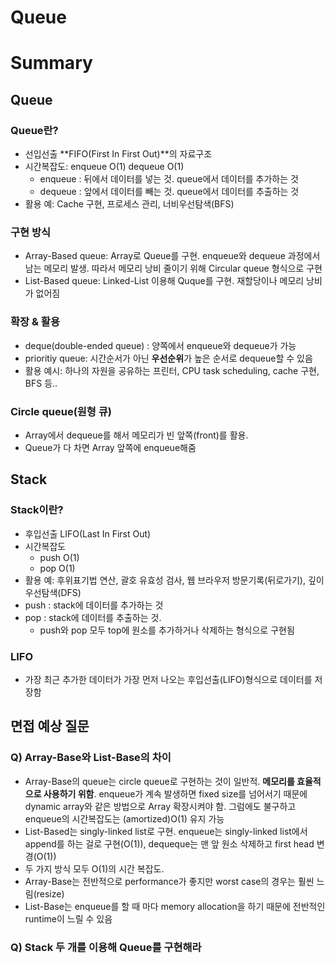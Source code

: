 # Queue


# Summary
## Queue
### Queue란?
- 선입선출 **FIFO(First In First Out)**의 자료구조
- 시간복잡도: enqueue O(1)  dequeue O(1)
  - enqueue : 뒤에서 데이터를 넣는 것. queue에서 데이터를 추가하는 것
  - dequeue : 앞에서 데이터를 빼는 것. queue에서 데이터를 추출하는 것
- 활용 예: Cache 구현, 프로세스 관리, 너비우선탐색(BFS)

### 구현 방식
- Array-Based queue: Array로 Queue를 구현. enqueue와 dequeue 과정에서 남는 메모리 발생. 따라서 메모리 낭비 줄이기 위해 Circular queue 형식으로 구현
- List-Based queue: Linked-List 이용해 Quque를 구현. 재할당이나 메모리 낭비가 없어짐

### 확장 & 활용
- deque(double-ended queue) : 양쪽에서 enqueue와 dequeue가 가능
- prioritiy queue: 시간순서가 아닌 **우선순위**가 높은 순서로 dequeue할 수 있음
- 활용 예시: 하나의 자원을 공유하는 프린터, CPU task scheduling, cache 구현, BFS 등..

### Circle queue(원형 큐)
- Array에서 dequeue를 해서 메모리가 빈 앞쪽(front)를 활용.
- Queue가 다 차면 Array 앞쪽에 enqueue해줌


## Stack
### Stack이란?
- 후입선출 LIFO(Last In First Out)
- 시간복잡도
  - push O(1)
  - pop O(1)
- 활용 예: 후위표기법 연산, 괄호 유효성 검사, 웹 브라우저 방문기록(뒤로가기), 깊이우선탐색(DFS)
- push : stack에 데이터를 추가하는 것
- pop : stack에 데이터를 추출하는 것.
  - push와 pop 모두 top에 원소를 추가하거나 삭제하는 형식으로 구현됨

### LIFO
- 가장 최근 추가한 데이터가 가장 먼저 나오는 후입선출(LIFO)형식으로 데이터를 저장함


## 면접 예상 질문
### Q) Array-Base와 List-Base의 차이
- Array-Base의 queue는 circle queue로 구현하는 것이 일반적. **메모리를 효율적으로 사용하기 위함**. enqueue가 계속 발생하면 fixed size를 넘어서기 때문에 dynamic array와 같은 방법으로 Array 확장시켜야 함. 그럼에도 불구하고 enqueue의 시간복잡도는 (amortized)O(1) 유지 가능
- List-Based는 singly-linked list로 구현. enqueue는 singly-linked list에서 append를 하는 걸로 구현(O(1)), dequeque는 맨 앞 원소 삭제하고 first head 변경(O(1))
- 두 가지 방식 모두 O(1)의 시간 복잡도.
- Array-Base는 전반적으로 performance가 좋지만 worst case의 경우는 훨씬 느림(resize)
- List-Base는 enqueue를 할 때 마다 memory allocation을 하기 때문에 전반적인 runtime이 느릴 수 있음


### Q) Stack 두 개를 이용해 Queue를 구현해라

